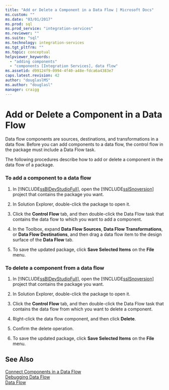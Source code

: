 ```yaml
---
title: "Add or Delete a Component in a Data Flow | Microsoft Docs"
ms.custom: ""
ms.date: "03/01/2017"
ms.prod: sql
ms.prod_service: "integration-services"
ms.reviewer: ""
ms.suite: "sql"
ms.technology: integration-services
ms.tgt_pltfrm: ""
ms.topic: conceptual
helpviewer_keywords: 
  - "adding components"
  - "components [Integration Services], data flow"
ms.assetid: d99124f9-0994-4f40-a48e-fdca6a4383e7
caps.latest.revision: 42
author: "douglaslMS"
ms.author: "douglasl"
manager: craigg
---
```

# Add or Delete a Component in a Data Flow
  Data flow components are sources, destinations, and transformations in a data flow. Before you can add components to a data flow, the control flow in the package must include a Data Flow task.  
  
 The following procedures describe how to add or delete a component in the data flow of a package.  
  
### To add a component to a data flow  
  
1.  In [!INCLUDE[ssBIDevStudioFull](../../includes/ssbidevstudiofull-md.md)], open the [!INCLUDE[ssISnoversion](../../includes/ssisnoversion-md.md)] project that contains the package you want.  
  
2.  In Solution Explorer, double-click the package to open it.  
  
3.  Click the **Control Flow** tab, and then double-click the Data Flow task that contains the data flow to which you want to add a component.  
  
4.  In the Toolbox, expand **Data Flow Sources**, **Data Flow Transformations**, or **Data Flow Destinations**, and then drag a data flow item to the design surface of the **Data Flow** tab.  
  
5.  To save the updated package, click **Save Selected Items** on the **File** menu.  
  
### To delete a component from a data flow  
  
1.  In [!INCLUDE[ssBIDevStudioFull](../../includes/ssbidevstudiofull-md.md)], open the [!INCLUDE[ssISnoversion](../../includes/ssisnoversion-md.md)] project that contains the package you want.  
  
2.  In Solution Explorer, double-click the package to open it.  
  
3.  Click the **Control Flow** tab, and then double-click the Data Flow task that contains the data flow from which you want to delete a component.  
  
4.  Right-click the data flow component, and then click **Delete**.  
  
5.  Confirm the delete operation.  
  
6.  To save the updated package, click **Save Selected Items** on the **File** menu.  
  
## See Also  
 [Connect Components in a Data Flow](../../integration-services/data-flow/connect-components-in-a-data-flow.md)   
 [Debugging Data Flow](../../integration-services/troubleshooting/debugging-data-flow.md)   
 [Data Flow](../../integration-services/data-flow/data-flow.md)  
  
  
